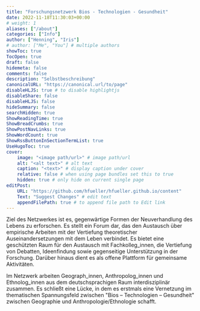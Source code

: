```yaml
---
title: "Forschungsnetzwerk Bios - Technologien - Gesundheit"
date: 2022-11-18T11:30:03+00:00
# weight: 1
aliases: ["/about"]
categories: ["Info"]
author: ["Henning", "Iris"]
# author: ["Me", "You"] # multiple authors
showToc: true
TocOpen: true
draft: false
hidemeta: false
comments: false
description: "Selbstbeschreibung"
canonicalURL: "https://canonical.url/to/page"
disableHLJS: true # to disable highlightjs
disableShare: false
disableHLJS: false
hideSummary: false
searchHidden: true
ShowReadingTime: true
ShowBreadCrumbs: true
ShowPostNavLinks: true
ShowWordCount: true
ShowRssButtonInSectionTermList: true
UseHugoToc: true
cover:
    image: "<image path/url>" # image path/url
    alt: "<alt text>" # alt text
    caption: "<text>" # display caption under cover
    relative: false # when using page bundles set this to true
    hidden: true # only hide on current single page
editPost:
    URL: "https://github.com/hfueller/hfueller.github.io/content"
    Text: "Suggest Changes" # edit text
    appendFilePath: true # to append file path to Edit link
---
```


Ziel des Netzwerkes ist es, gegenwärtige Formen der Neuverhandlung des Lebens zu erforschen. Es stellt ein Forum dar, das den Austausch über empirische Arbeiten mit der Vertiefung theoretischer Auseinandersetzungen mit dem Leben verbindet. Es bietet eine geschützten Raum für den Austausch mit Fachkolleg_innen, die Vertiefung von Debatten, Ideenfindung sowie gegenseitige Unterstützung in der Forschung. Darüber hinaus dient es als offene Plattform für gemeinsame Aktivitäten.

Im Netzwerk arbeiten Geograph_innen, Anthropolog_innen und Ethnolog_innen aus dem deutschsprachigen Raum interdisziplinär zusammen. Es schließt eine Lücke, in dem es erstmals eine Vernetzung im thematischen Spannungsfeld zwischen "Bios – Technologien – Gesundheit" zwischen Geographie und Anthropologie/Ethnologie schafft.
